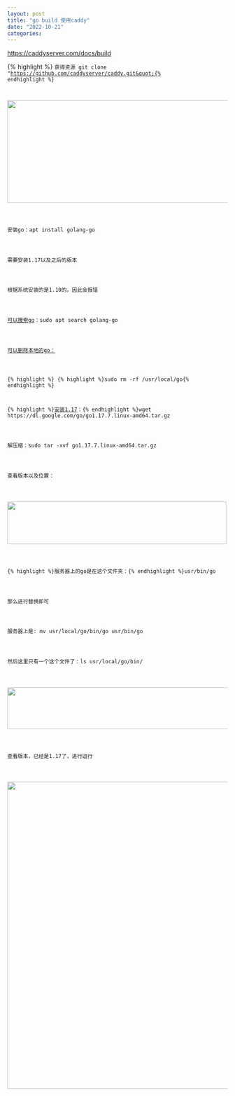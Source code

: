 ```yaml
---
layout: post
title: "go build 使用caddy"
date: "2022-10-21"
categories: 
---
```

<p><a href="https://caddyserver.com/docs/build">https://caddyserver.com/docs/build</a></p>

{% highlight %}
<code class="cmd bash">获得资源
git clone &quot;https://github.com/caddyserver/caddy.git&quot;{% endhighlight %}

<p><img height="234" src="/uploads/ckeditor/pictures/598/image-20221021104834-2.png" width="826" /></p>

<p>安装go：apt install golang-go</p>

<p>需要安装1.17以及之后的版本</p>

<p>根据系统安装的是1.10的。因此会报错</p>

<p><a href="https://www.cyberciti.biz/faq/how-to-install-gol-ang-on-ubuntu-linux/">可以搜索go</a>：sudo apt search golang-go</p>

<p><a href="https://gist.github.com/nikhita/432436d570b89cab172dcf2894465753">可以删除本地的go：</a></p>

{% highlight %}
{% highlight %}sudo rm -rf /usr/local/go{% endhighlight %}

<p>{% highlight %}<a href="https://tecadmin.net/install-go-on-ubuntu/">安装1.17</a>：{% endhighlight %}wget https://dl.google.com/go/go1.17.7.linux-amd64.tar.gz</p>

<p>解压缩：sudo tar -xvf go1.17.7.linux-amd64.tar.gz</p>

<p>查看版本以及位置：</p>

<p><img height="97" src="/uploads/ckeditor/pictures/600/image-20221021111321-2.png" width="501" /></p>

<p>{% highlight %}服务器上的go是在这个文件夹：{% endhighlight %}usr/bin/go</p>

<p>那么进行替换即可</p>

<p>服务器上是:&nbsp;mv usr/local/go/bin/go usr/bin/go</p>

<p>然后这里只有一个这个文件了：ls usr/local/go/bin/</p>

<p><img height="95" src="/uploads/ckeditor/pictures/601/image-20221021111407-3.png" width="737" /></p>

<p>查看版本，已经是1.17了，进行运行</p>

<p><img height="701" src="/uploads/ckeditor/pictures/599/image-20221021110932-1.png" width="941" /></p>


